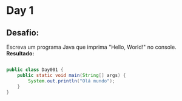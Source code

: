 # Day 1

## Desafio:

Escreva um programa Java que imprima "Hello, World!" no console.
**Resultado:**

```java

public class Day001 {
    public static void main(String[] args) {
        System.out.println("Olá mundo");
    }
}
